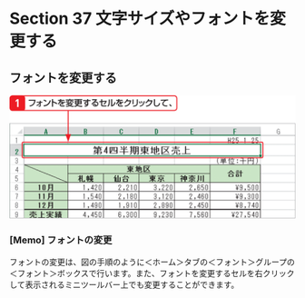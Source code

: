 # Section 37 文字サイズやフォントを変更する

## フォントを変更する

![](001.png)

### [Memo] フォントの変更

フォントの変更は、図の手順のように＜ホーム＞タブの＜フォント＞グループの＜フォント＞ボックスで行います。また、フォントを変更するセルを右クリックして表示されるミニツールバー上でも変更することができます。
